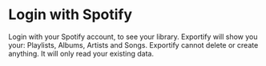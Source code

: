 # Login with Spotify

Login with your Spotify account, to see your library. Exportify will
show you your: Playlists, Albums, Artists and Songs. Exportify cannot
delete or create anything. It will only read your existing data.